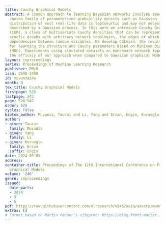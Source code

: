 ```yaml
---
title: Cauchy Graphical Models
abstract: A common approach to learning Bayesian networks involves specifying an appropriately
  chosen family of parameterized probability density such as Gaussian. However, the
  distribution of most real-life data is leptokurtic and may not necessarily be best
  described by a Gaussian process. In this work we introduce Cauchy Graphical Models
  (CGM), a class of multivariate Cauchy densities that can be represented as directed
  acyclic graphs with arbitrary network topologies, the edges of which encode linear
  dependencies between random variables. We develop CGLearn, the resultant algorithm
  for learning the structure and Cauchy parameters based on Minimum Dispersion Criterion
  (MDC). Experiments using simulated datasets on benchmark network topologies demonstrate
  the efficacy of our approach when compared to Gaussian Graphical Models (GGM).
layout: inproceedings
series: Proceedings of Machine Learning Research
publisher: PMLR
issn: 2640-3498
id: muvunza24a
month: 0
tex_title: Cauchy Graphical Models
firstpage: 528
lastpage: 542
page: 528-542
order: 528
cycles: false
bibtex_author: Muvunza, Taurai and Li, Yang and Ercan, Engin, Kuruoglu
author:
- given: Taurai
  family: Muvunza
- given: Yang
  family: Li
- given: Kuruoglu
  family: Ercan
  suffix: Engin
date: 2024-09-05
address:
container-title: Proceedings of The 12th International Conference on Probabilistic
  Graphical Models
volume: '246'
genre: inproceedings
issued:
  date-parts:
  - 2024
  - 9
  - 5
pdf: https://raw.githubusercontent.com/mlresearch/v246/main/assets/muvunza24a/muvunza24a.pdf
extras: []
# Format based on Martin Fenner's citeproc: https://blog.front-matter.io/posts/citeproc-yaml-for-bibliographies/
---
```

